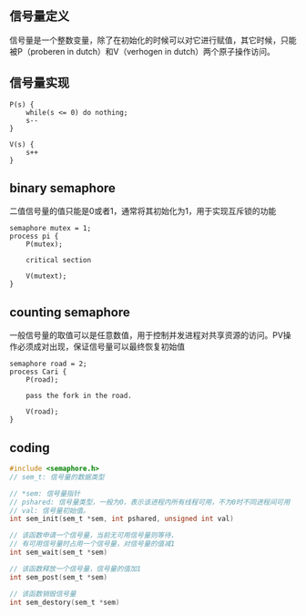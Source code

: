 ## 信号量定义

信号量是一个整数变量，除了在初始化的时候可以对它进行赋值，其它时候，只能被P（proberen in dutch）和V（verhogen in dutch）两个原子操作访问。

## 信号量实现

```
P(s) {
    while(s <= 0) do nothing;
    s--
}

V(s) {
    s++
}
```

## binary semaphore

二值信号量的值只能是0或者1，通常将其初始化为1，用于实现互斥锁的功能

```
semaphore mutex = 1;
process pi {
    P(mutex);
    
    critical section
    
    V(mutext);
}
```

## counting semaphore

一般信号量的取值可以是任意数值，用于控制并发进程对共享资源的访问。PV操作必须成对出现，保证信号量可以最终恢复初始值

```
semaphore road = 2;
process Cari {
    P(road);
    
    pass the fork in the road.
    
    V(road);
}
```

## coding

```c
#include <semaphore.h>
// sem_t: 信号量的数据类型

// *sem: 信号量指针
// pshared: 信号量类型，一般为0，表示该进程内所有线程可用，不为0时不同进程间可用
// val: 信号量初始值。
int sem_init(sem_t *sem, int pshared, unsigned int val)

// 该函数申请一个信号量，当前无可用信号量则等待，
// 有可用信号量时占用一个信号量，对信号量的值减1
int sem_wait(sem_t *sem)

// 该函数释放一个信号量，信号量的值加1
int sem_post(sem_t *sem)

// 该函数销毁信号量
int sem_destory(sem_t *sem)
```

